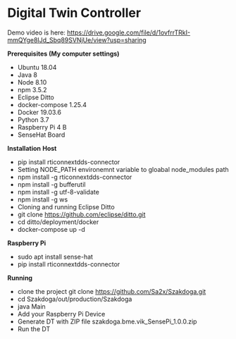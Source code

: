 # Digital Twin Controller

 Demo video is here: https://drive.google.com/file/d/1ovfrrTRkI-mmQYge8IJd_Sbq89SVNjUe/view?usp=sharing
 
 
**Prerequisites (My computer settings)**
- Ubuntu 18.04
- Java 8
- Node 8.10
- npm 3.5.2
- Eclipse Ditto
- docker-compose 1.25.4
- Docker 19.03.6
- Python 3.7
- Raspberry Pi 4 B
- SenseHat Board

**Installation**
**Host**
- pip install rticonnextdds-connector
- Setting NODE_PATH environemnt variable to gloabal node_modules path
- npm install -g rticonnextdds-connector
- npm install -g bufferutil
- npm install -g utf-8-validate
- npm install -g ws
- Cloning and running Eclipse Ditto
- git clone https://github.com/eclipse/ditto.git
- cd ditto/deployment/docker
- docker-compose up -d

**Raspberry Pi**
- sudo apt install sense-hat
- pip install rticonnextdds-connector


**Running**
- clone the project git clone https://github.com/Sa2x/Szakdoga.git
- cd Szakdoga/out/production/Szakdoga
- java Main
- Add your Raspberry Pi Device
- Generate DT with ZIP file szakdoga.bme.vik_SensePi_1.0.0.zip 
- Run the DT

